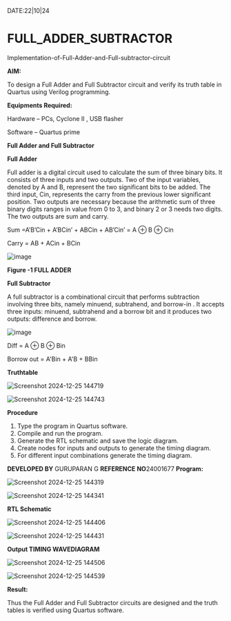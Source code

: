 DATE:22|10|24

# FULL_ADDER_SUBTRACTOR

Implementation-of-Full-Adder-and-Full-subtractor-circuit

**AIM:**

To design a Full Adder and Full Subtractor circuit and verify its truth table in Quartus using Verilog programming.

**Equipments Required:**

Hardware – PCs, Cyclone II , USB flasher

Software – Quartus prime

**Full Adder and Full Subtractor**

**Full Adder**

Full adder is a digital circuit used to calculate the sum of three binary bits. It consists of three inputs and two outputs. Two of the input variables, denoted by A and B, represent the two significant bits to be added. The third input, Cin, represents the carry from the previous lower significant position. Two outputs are necessary because the arithmetic sum of three binary digits ranges in value from 0 to 3, and binary 2 or 3 needs two digits. The two outputs are sum and carry.

Sum =A’B’Cin + A’BCin’ + ABCin + AB’Cin’ = A ⊕ B ⊕ Cin 

Carry = AB + ACin + BCin

![image](https://github.com/naavaneetha/FULL_ADDER_SUBTRACTOR/assets/154305477/0f30ba51-5ffb-4198-845f-18e054f675e7)

**Figure -1 FULL ADDER**

**Full Subtractor**

A full subtractor is a combinational circuit that performs subtraction involving three bits, namely minuend, subtrahend, and borrow-in . It accepts three inputs: minuend, subtrahend and a borrow bit and it produces two outputs: difference and borrow.

![image](https://github.com/naavaneetha/FULL_ADDER_SUBTRACTOR/assets/154305477/02b24f51-ab51-4304-9ad6-7b81ffc1ead5)

Diff = A ⊕ B ⊕ Bin 

Borrow out = A'Bin + A'B + BBin

**Truthtable**

![Screenshot 2024-12-25 144719](https://github.com/user-attachments/assets/ce68d997-1fbc-474b-bb0c-6366dca19930)

![Screenshot 2024-12-25 144743](https://github.com/user-attachments/assets/3c902779-3a8b-44d6-9874-9370ebc9d33e)

**Procedure**
1. Type the program in Quartus software.
 2. Compile and run the program.
 3. Generate the RTL schematic and save the logic diagram.
 4. Create nodes for inputs and outputs to generate the timing diagram.
 5. For different input combinations generate the timing diagram.


**DEVELOPED BY** GURUPARAN G  **REFERENCE NO**24001677
**Program:**

![Screenshot 2024-12-25 144319](https://github.com/user-attachments/assets/4b22f4fb-11b7-4261-9622-020116ee168d)


![Screenshot 2024-12-25 144341](https://github.com/user-attachments/assets/de95a240-e90f-4e18-81a3-3b0ffad45df1)


**RTL Schematic**

![Screenshot 2024-12-25 144406](https://github.com/user-attachments/assets/ee2f840f-88d4-4fa0-b061-612a0446e6b9)

![Screenshot 2024-12-25 144431](https://github.com/user-attachments/assets/1b514857-0ce9-47c0-b26e-8a26285abeeb)

**Output TIMING WAVEDIAGRAM**

![Screenshot 2024-12-25 144506](https://github.com/user-attachments/assets/879c1226-09a6-41f9-82b9-b909cffc878f)


![Screenshot 2024-12-25 144539](https://github.com/user-attachments/assets/26e1cb0c-d984-4862-8e1b-535102615ce0)

**Result:**

Thus the Full Adder and Full Subtractor circuits are designed and the truth tables is verified using Quartus software.



